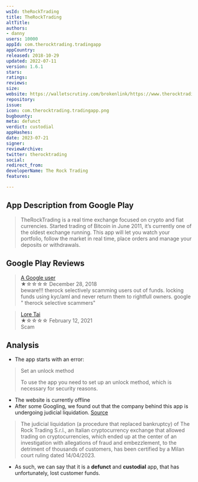 ```yaml
---
wsId: theRockTrading
title: TheRockTrading
altTitle: 
authors:
- danny
users: 10000
appId: com.therocktrading.tradingapp
appCountry: 
released: 2018-10-29
updated: 2022-07-11
version: 1.6.1
stars: 
ratings: 
reviews: 
size: 
website: https://walletscrutiny.com/brokenlink/https://www.therocktrading.com
repository: 
issue: 
icon: com.therocktrading.tradingapp.png
bugbounty: 
meta: defunct
verdict: custodial
appHashes: 
date: 2023-07-21
signer: 
reviewArchive: 
twitter: therocktrading
social: 
redirect_from: 
developerName: The Rock Trading
features: 

---
```


## App Description from Google Play

> TheRockTrading is a real time exchange focused on crypto and fiat currencies. Started trading of Bitcoin in June 2011, it’s currently one of the oldest exchange running. This app will let you watch your portfolio, follow the market in real time, place orders and manage your deposits or withdrawals.

## Google Play Reviews

> [A Google user](https://play.google.com/store/apps/details?id=com.therocktrading.tradingapp&gl=it)<br>
  ★☆☆☆☆ December 28, 2018 <br>
       beware!!! therock selectively scamming users out of funds. locking funds using kyc/aml and never return them to rightfull owners. google " therock selective scammers"

> [Lore Tai](https://play.google.com/store/apps/details?id=com.therocktrading.tradingapp&gl=it)<br>
  ★☆☆☆☆ February 12, 2021 <br>
       Scam

## Analysis 

- The app starts with an error:

> Set an unlock method
>
> To use the app you need to set up an unlock method, which is necessary for security reasons. 

- The website is currently offline 
- After some Googling, we found out that the company behind this app is undergoing judicial liquidation. [Source](https://www.boccadutri.com/bankruptcy-of-the-rock-trading-how-to-recover-lost-cryptocurrencies/)

> The judicial liquidation (a procedure that replaced bankruptcy) of The Rock Trading S.r.l., an Italian cryptocurrency exchange that allowed trading on cryptocurrencies, which ended up at the center of an investigation with allegations of fraud and embezzlement, to the detriment of thousands of customers, has been certified by a Milan court ruling dated 14/04/2023.

- As such, we can say that it is a **defunct** and **custodial** app, that has unfortunately, lost customer funds.
